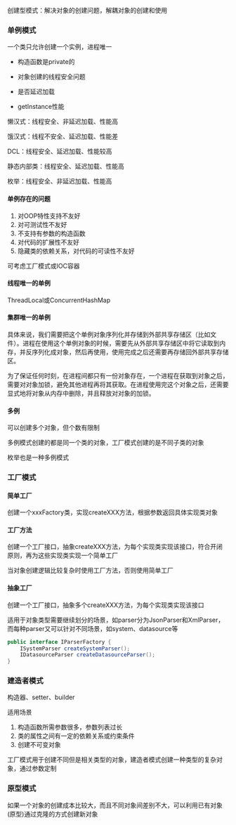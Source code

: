 创建型模式：解决对象的创建问题，解耦对象的创建和使用

### 单例模式

一个类只允许创建一个实例，进程唯一

* 构造函数是private的

* 对象创建的线程安全问题

* 是否延迟加载

* getInstance性能

懒汉式：线程安全、非延迟加载、性能高

饿汉式：线程不安全、延迟加载、性能差

DCL：线程安全、延迟加载、性能较高

静态内部类：线程安全、延迟加载、性能高

枚举：线程安全、非延迟加载、性能高

#### 单例存在的问题

1. 对OOP特性支持不友好
2. 对可测试性不友好
3. 不支持有参数的构造函数
4. 对代码的扩展性不友好
5. 隐藏类的依赖关系，对代码的可读性不友好

可考虑工厂模式或IOC容器

#### 线程唯一的单例

ThreadLocal或ConcurrentHashMap

#### 集群唯一的单例

具体来说，我们需要把这个单例对象序列化并存储到外部共享存储区（比如文件）。进程在使用这个单例对象的时候，需要先从外部共享存储区中将它读取到内存，并反序列化成对象，然后再使用，使用完成之后还需要再存储回外部共享存储区。

为了保证任何时刻，在进程间都只有一份对象存在，一个进程在获取到对象之后，需要对对象加锁，避免其他进程再将其获取。在进程使用完这个对象之后，还需要显式地将对象从内存中删除，并且释放对对象的加锁。

#### 多例

可以创建多个对象，但个数有限制

多例模式创建的都是同一个类的对象，工厂模式创建的是不同子类的对象

枚举也是一种多例模式

### 工厂模式

#### 简单工厂

创建一个xxxFactory类，实现createXXX方法，根据参数返回具体实现类对象

#### 工厂方法

创建一个工厂接口，抽象createXXX方法，为每个实现类实现该接口，符合开闭原则，再为这些实现类实现一个简单工厂

当对象创建逻辑比较复杂时使用工厂方法，否则使用简单工厂

#### 抽象工厂

创建一个工厂接口，抽象多个createXXX方法，为每个实现类实现该接口

适用于对象类型需要继续划分的场景，如parser分为JsonParser和XmlParser，而每种parser又可以针对不同场景，如system、datasource等

```java
public interface IParserFactory {
    ISystemParser createSystemParser();
    IDatasourceParser createDatasourceParser();
}
```

### 建造者模式

构造器、setter、builder

适用场景

1. 构造函数所需参数很多，参数列表过长
2. 类的属性之间有一定的依赖关系或约束条件
3. 创建不可变对象

工厂模式用于创建不同但是相关类型的对象，建造者模式创建一种类型的复杂对象，通过参数定制

### 原型模式

如果一个对象的创建成本比较大，而且不同对象间差别不大，可以利用已有对象(原型)通过克隆的方式创建新对象

